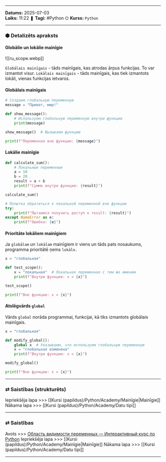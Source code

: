 ___
**Datums:** 2025-07-03   
**Laiks:** 11:22 
❚ **Tagi:** #Python 
⌬ **Kurss:**  `Python`

---
### ⬢ Detalizēts apraksts
#### Globālie un lokālie mainīgie

![[ru_scope.webp]]

`Globālais mainīgais` - tāds mainīgais, kas atrodas ārpus funkcijas. To var izmantot visur.
`Lokālais mainīgais` - tāds mainīgais, kas tiek izmantots lokāli, vienas funkcijas ietvaros.

#### Globālais mainīgais

```python
# Создаем глобальную переменную
message = "Привет, мир!"

def show_message():
    # Используем глобальную переменную внутри функции
    print(message)

show_message()  # Вызываем функцию

print(f"Переменная вне функции: {message}")
```

#### Lokālie mainīgie

```python
def calculate_sum():
    # Локальные переменные
    a = 10
    b = 20
    result = a + b
    print(f"Сумма внутри функции: {result}")

calculate_sum()

# Попытка обратиться к локальной переменной вне функции
try:
    print(f"Пытаемся получить доступ к result: {result}")
except NameError as e:
    print(f"Ошибка: {e}")
```

#### Prioritāte lokāliem mainīgiem

Ja `globālam` un `lokālam` mainīgiem ir viens un tāds pats nosaukums, programma prioritātē ņems `lokālo.`

```python
x = "глобальная"

def test_scope():
    x = "локальная"  # Локальная переменная с тем же именем
    print(f"Внутри функции: x = {x}")

test_scope()

print(f"Вне функции: x = {x}")
```

#### Atslēgvārds `global`

Vārds `global` norāda programmai, funkcijai, kā tiks izmantots globālais mainīgais.

```python
x = "глобальная"

def modify_global():
    global x  # Указываем, что используем глобальную переменную
    x = "глобальная изменена"
    print(f"Внутри функции: x = {x}")

modify_global()

print(f"Вне функции: x = {x}")
```


---
### ⇄ Saistības (strukturēts)

Iepriekšēja lapa >>> [[Kursi (papildus)/Python/Academy/Mainīgie|Mainīgie]]
Nākama lapa >>> [[Kursi (papildus)/Python/Academy/Datu tipi]]

---
### ⇄ Saistības
Avots >>> [Область видимости переменных — Интерактивный курс по Python](https://python-academy.org/ru/guide/variable-scope)
Iepriekšēja lapa >>> [[Kursi (papildus)/Python/Academy/Mainīgie|Mainīgie]]
Nākama lapa >>> [[Kursi (papildus)/Python/Academy/Datu tipi]]

___